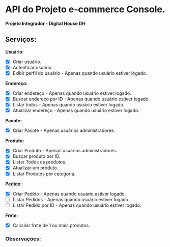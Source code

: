 # API do Projeto e-commerce Console.
**Projeto Integrador - Digital House DH**

## Serviços:
**Usuário:**
- [x] Criar usuário.
- [x] Autenticar usuário.
- [x] Exibir perfil do usuário - Apenas quando usuário estiver logado.
  
**Endereço:**
- [x] Criar endereço - Apenas quando usuário estiver logado.
- [x] Buscar endereço por ID - Apenas quando usuário estiver logado.
- [x] Listar todos - Apenas quando usuário estiver logado.
- [x] Atualizar endereço - Apenas quando usuário estiver logado.

**Pacote:**
- [x] Criar Pacote - Apenas usuários administradores.
  
  
**Produto:**
- [x] Criar Produto - Apenas usuários administradores.
- [x] Buscar produto por ID.
- [x] Listar Todos os produtos.
- [x] Atualizar um produto.
- [x] Listar Produtos por categoria.

**Pedido:**
- [x] Criar Pedido - Apenas quando usuário estiver logado.
- [ ] Listar Pedidos - Apenas quando usuário estiver logado.
- [ ] Listar Pedido por ID - Apenas quando usuário estiver logado.
  
**Frete:**
- [x] Calcular frete de 1 ou mais produtos.

### Observações: 
